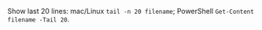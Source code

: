 Show last 20 lines: mac/Linux `tail -n 20 filename`; PowerShell `Get-Content filename -Tail 20`.




